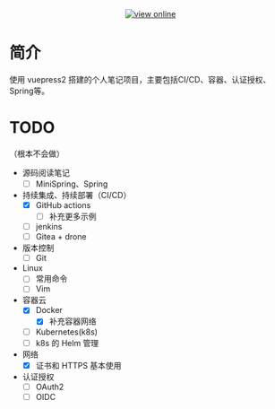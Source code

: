 <div align="center">
  <a href="https://xiaoso456.github.io/notes/">
    <img alt="view online" src="https://img.shields.io/badge/xiaoso%E7%9F%A5%E8%AF%86%E5%BA%93-%E5%9C%A8%E7%BA%BF%E9%98%85%E8%AF%BB-brightgreen"/>
  </a>
</div>

# 简介

使用 vuepress2 搭建的个人笔记项目，主要包括CI/CD、容器、认证授权、Spring等。

# TODO
（根本不会做）
+ 源码阅读笔记
  - [ ] MiniSpring、Spring
+ 持续集成、持续部署（CI/CD）
  - [x] GitHub actions
    - [ ] 补充更多示例
  - [ ] jenkins
  - [ ] Gitea + drone
+ 版本控制
  - [ ] Git
+ Linux
  - [ ] 常用命令
  - [ ] Vim
+ 容器云
  - [x] Docker
    - [x] 补充容器网络
  - [ ] Kubernetes(k8s)
  - [ ] k8s 的 Helm 管理
+ 网络
  - [x] 证书和 HTTPS 基本使用
+ 认证授权
  - [ ] OAuth2
  - [ ] OIDC